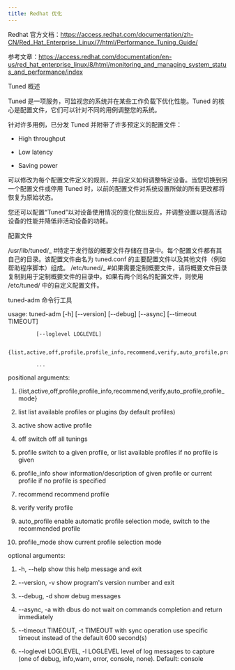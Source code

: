 ```yaml
---
title: Redhat 优化
---
```


Redhat 官方文档：<https://access.redhat.com/documentation/zh-CN/Red_Hat_Enterprise_Linux/7/html/Performance_Tuning_Guide/>

参考文章：<https://access.redhat.com/documentation/en-us/red_hat_enterprise_linux/8/html/monitoring_and_managing_system_status_and_performance/index>

Tuned 概述

Tuned 是一项服务，可监视您的系统并在某些工作负载下优化性能。Tuned 的核心是配置文件，它们可以针对不同的用例调整您的系统。

针对许多用例，已分发 Tuned 并附带了许多预定义的配置文件：

- High throughput

- Low latency

- Saving power

可以修改为每个配置文件定义的规则，并自定义如何调整特定设备。当您切换到另一个配置文件或停用 Tuned 时，以前的配置文件对系统设置所做的所有更改都将恢复为原始状态。

您还可以配置“Tuned”以对设备使用情况的变化做出反应，并调整设置以提高活动设备的性能并降低非活动设备的功耗。

配置文件

/usr/lib/tuned/_ #特定于发行版的概要文件存储在目录中。每个配置文件都有其自己的目录。该配置文件由名为 tuned.conf 的主要配置文件以及其他文件（例如帮助程序脚本）组成。
/etc/tuned/_ #如果需要定制概要文件，请将概要文件目录复制到用于定制概要文件的目录中。如果有两个同名的配置文件，则使用 /etc/tuned/ 中的自定义配置文件。

tuned-adm 命令行工具

usage: tuned-adm \[-h] \[--version] \[--debug] \[--async] \[--timeout TIMEOUT]

             [--loglevel LOGLEVEL]

             {list,active,off,profile,profile_info,recommend,verify,auto_profile,profile_mode}

             ...

positional arguments:

1. {list,active,off,profile,profile_info,recommend,verify,auto_profile,profile_mode}

2. list list available profiles or plugins (by default profiles)

3. active show active profile

4. off switch off all tunings

5. profile switch to a given profile, or list available profiles if no profile is given

6. profile_info show information/description of given profile or current profile if no profile is specified

7. recommend recommend profile

8. verify verify profile

9. auto_profile enable automatic profile selection mode, switch to the recommended profile

10. profile_mode show current profile selection mode

optional arguments:

1. -h, --help show this help message and exit

2. \--version, -v show program's version number and exit

3. \--debug, -d show debug messages

4. \--async, -a with dbus do not wait on commands completion and return immediately

5. \--timeout TIMEOUT, -t TIMEOUT with sync operation use specific timeout instead of the default 600 second(s)

6. \--loglevel LOGLEVEL, -l LOGLEVEL level of log messages to capture (one of debug, info,warn, error, console, none). Default: console
